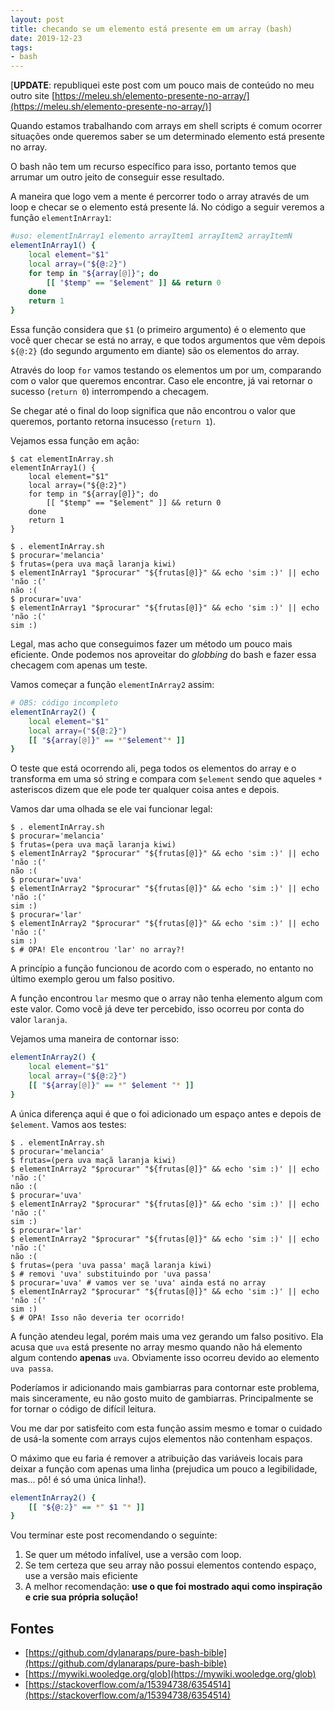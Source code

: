 ```yaml
---
layout: post
title: checando se um elemento está presente em um array (bash)
date: 2019-12-23
tags:
- bash
---
```

[**UPDATE**: republiquei este post com um pouco mais de conteúdo no meu outro site [https://meleu.sh/elemento-presente-no-array/](https://meleu.sh/elemento-presente-no-array/)]

Quando estamos trabalhando com arrays em shell scripts é comum ocorrer situações onde queremos saber se um determinado elemento está presente no array.

O bash não tem um recurso específico para isso, portanto temos que arrumar um outro jeito de conseguir esse resultado.

A maneira que logo vem a mente é percorrer todo o array através de um loop e checar se o elemento está presente lá. No código a seguir veremos a função `elementInArray1`:

```sh
#uso: elementInArray1 elemento arrayItem1 arrayItem2 arrayItemN
elementInArray1() {
    local element="$1"
    local array=("${@:2}")
    for temp in "${array[@]}"; do
        [[ "$temp" == "$element" ]] && return 0
    done
    return 1
}
```

Essa função considera que `$1` (o primeiro argumento) é o elemento que você quer checar se está no array, e que todos argumentos que vêm depois `${@:2}` (do segundo argumento em diante) são os elementos do array.

Através do loop `for` vamos testando os elementos um por um, comparando com o valor que queremos encontrar. Caso ele encontre, já vai retornar o sucesso (`return 0`) interrompendo a checagem.

Se chegar até o final do loop significa que não encontrou o valor que queremos, portanto retorna insucesso (`return 1`).

Vejamos essa função em ação:

```
$ cat elementInArray.sh 
elementInArray1() {
    local element="$1"
    local array=("${@:2}")
    for temp in "${array[@]}"; do
        [[ "$temp" == "$element" ]] && return 0
    done
    return 1
}

$ . elementInArray.sh 
$ procurar='melancia'
$ frutas=(pera uva maçã laranja kiwi)
$ elementInArray1 "$procurar" "${frutas[@]}" && echo 'sim :)' || echo 'não :('
não :(
$ procurar='uva'
$ elementInArray1 "$procurar" "${frutas[@]}" && echo 'sim :)' || echo 'não :('
sim :)
```

Legal, mas acho que conseguimos fazer um método um pouco mais eficiente. Onde podemos nos aproveitar do _globbing_ do bash e fazer essa checagem com apenas um teste.

Vamos começar a função `elementInArray2` assim:

```sh
# OBS: código incompleto
elementInArray2() {
    local element="$1"
    local array=("${@:2}")
    [[ "${array[@]}" == *"$element"* ]]
}
```

O teste que está ocorrendo ali, pega todos os elementos do array e o transforma em uma só string e compara com `$element` sendo que aqueles `*` asteriscos dizem que ele pode ter qualquer coisa antes e depois.

Vamos dar uma olhada se ele vai funcionar legal:

```
$ . elementInArray.sh 
$ procurar='melancia'
$ frutas=(pera uva maçã laranja kiwi)
$ elementInArray2 "$procurar" "${frutas[@]}" && echo 'sim :)' || echo 'não :('
não :(
$ procurar='uva'
$ elementInArray2 "$procurar" "${frutas[@]}" && echo 'sim :)' || echo 'não :('
sim :)
$ procurar='lar'
$ elementInArray2 "$procurar" "${frutas[@]}" && echo 'sim :)' || echo 'não :('
sim :)
$ # OPA! Ele encontrou 'lar' no array?!
```

A princípio a função funcionou de acordo com o esperado, no entanto no último exemplo gerou um falso positivo.

A função encontrou `lar` mesmo que o array não tenha elemento algum com este valor. Como você já deve ter percebido, isso ocorreu por conta do valor `laranja`.

Vejamos uma maneira de contornar isso:

```sh
elementInArray2() {
    local element="$1"
    local array=("${@:2}")
    [[ "${array[@]}" == *" $element "* ]]
}
```

A única diferença aqui é que o foi adicionado um espaço antes e depois de `$element`. Vamos aos testes:

```
$ . elementInArray.sh 
$ procurar='melancia'
$ frutas=(pera uva maçã laranja kiwi)
$ elementInArray2 "$procurar" "${frutas[@]}" && echo 'sim :)' || echo 'não :('
não :(
$ procurar='uva'
$ elementInArray2 "$procurar" "${frutas[@]}" && echo 'sim :)' || echo 'não :('
sim :)
$ procurar='lar'
$ elementInArray2 "$procurar" "${frutas[@]}" && echo 'sim :)' || echo 'não :('
não :(
$ frutas=(pera 'uva passa' maçã laranja kiwi)
$ # removi 'uva' substituindo por 'uva passa'
$ procurar='uva' # vamos ver se 'uva' ainda está no array
$ elementInArray2 "$procurar" "${frutas[@]}" && echo 'sim :)' || echo 'não :('
sim :)
$ # OPA! Isso não deveria ter ocorrido!
```

A função atendeu legal, porém mais uma vez gerando um falso positivo. Ela acusa que `uva` está presente no array mesmo quando não há elemento algum contendo **apenas** `uva`. Obviamente isso ocorreu devido ao elemento `uva passa`.

Poderíamos ir adicionando mais gambiarras para contornar este problema, mais sinceramente, eu não gosto muito de gambiarras. Principalmente se for tornar o código de difícil leitura.

Vou me dar por satisfeito com esta função assim mesmo e tomar o cuidado de usá-la somente com arrays cujos elementos não contenham espaços.

O máximo que eu faria é remover a atribuição das variáveis locais para deixar a função com apenas uma linha (prejudica um pouco a legibilidade, mas... pô! é só uma única linha!).

```sh
elementInArray2() {
    [[ "${@:2}" == *" $1 "* ]]
}
```

Vou terminar este post recomendando o seguinte:

1. Se quer um método infalível, use a versão com loop.
2. Se tem certeza que seu array não possui elementos contendo espaço, use a versão mais eficiente
3. A melhor recomendação: **use o que foi mostrado aqui como inspiração e crie sua própria solução!**


## Fontes

- [https://github.com/dylanaraps/pure-bash-bible](https://github.com/dylanaraps/pure-bash-bible)
- [https://mywiki.wooledge.org/glob](https://mywiki.wooledge.org/glob)
- [https://stackoverflow.com/a/15394738/6354514](https://stackoverflow.com/a/15394738/6354514)
<!--stackedit_data:
eyJoaXN0b3J5IjpbLTM5ODQ4NTQ4NF19
-->